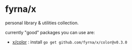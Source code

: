 # fyrna/x

personal library & utilities collection.

currently "good" packages you can use are:
- [x/color](/color/) : install `go get github.com/fyrna/x/color@v0.3.0`
